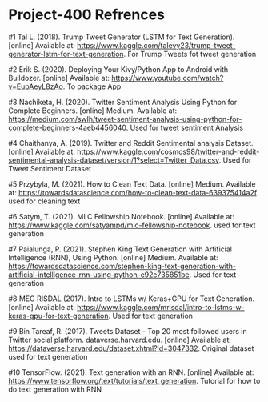 # Project-400 Refrences
#1 Tal L. (2018). Trump Tweet Generator (LSTM for Text Generation). [online] Available at: https://www.kaggle.com/talevy23/trump-tweet-generator-lstm-for-text-generation. For Trump Tweets fot tweet generation

#2 Erik S. (2020). Deploying Your Kivy/Python App to Android with Buildozer. [online] Available at: https://www.youtube.com/watch?v=EupAeyL8zAo. To package App

#3 Nachiketa, H. (2020). Twitter Sentiment Analysis Using Python for Complete Beginners. [online] Medium. Available at: https://medium.com/swlh/tweet-sentiment-analysis-using-python-for-complete-beginners-4aeb4456040. Used for tweet sentiment Analysis

#4 Chaithanya, A. (2019). Twitter and Reddit Sentimental analysis Dataset. [online] Available at: https://www.kaggle.com/cosmos98/twitter-and-reddit-sentimental-analysis-dataset/version/1?select=Twitter_Data.csv. Used for Tweet Sentiment Dataset

#5 Przybyla, M. (2021). How to Clean Text Data. [online] Medium. Available at: https://towardsdatascience.com/how-to-clean-text-data-639375414a2f. used for cleaning text

#6 Satym, T. (2021). MLC Fellowship Notebook. [online] Available at: https://www.kaggle.com/satyampd/mlc-fellowship-notebook. used for text generation

#7 Paialunga, P. (2021). Stephen King Text Generation with Artificial Intelligence (RNN), Using Python. [online] Medium. Available at: https://towardsdatascience.com/stephen-king-text-generation-with-artificial-intelligence-rnn-using-python-e92c735851be. Used for text generation

#8 MEG RISDAL (2017). Intro to LSTMs w/ Keras+GPU for Text Generation. [online] Available at: https://www.kaggle.com/mrisdal/intro-to-lstms-w-keras-gpu-for-text-generation. Used for text generation

#9 Bin Tareaf, R. (2017). Tweets Dataset - Top 20 most followed users in Twitter social platform. dataverse.harvard.edu. [online] Available at: https://dataverse.harvard.edu/dataset.xhtml?id=3047332. Original dataset used for text generation

#10 TensorFlow. (2021). Text generation with an RNN. [online] Available at: https://www.tensorflow.org/text/tutorials/text_generation. Tutorial for how to do text generation with RNN
